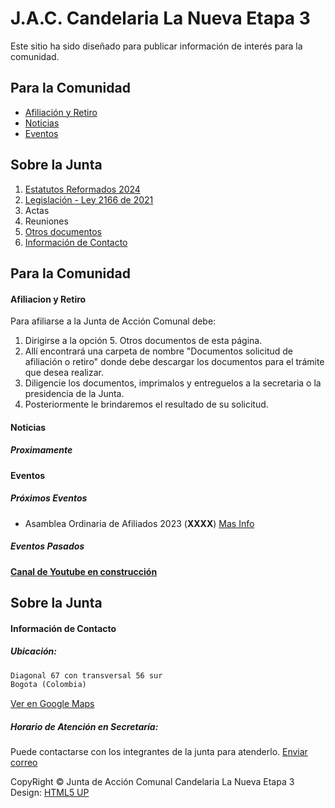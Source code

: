    
# J.A.C. Candelaria La Nueva Etapa 3
  
Este sitio ha sido diseñado para publicar información de interés para la comunidad.
   
## Para la Comunidad
  
 - [Afiliación y Retiro](#afiliacion-y-retiro)
 - [Noticias](#noticias)
 - [Eventos](#eventos)
  
  
  
## Sobre la Junta
  
1. [Estatutos Reformados 2024](https://ia902201.us.archive.org/10/items/estatutos-con-reforma-2024-ley-2166/ESTATUTOS%20CON%20REFORMA%202024%20-%20LEY%202166.pdf)
2. [Legislación - Ley 2166 de 2021](https://archive.org/download/ley-2166-del-18-de-diciembre-de-2021-nueva-ley-comunal/LEY%202166%20del%2018%20de%20diciembre%20de%202021%20-%20NUEVA%20LEY%20COMUNAL.pdf)
3. Actas
4. Reuniones
5. [Otros documentos](https://1drv.ms/f/s!Al7PAZcTBwHScWAI3FQhiYMIc6U?e=i7hH8H)
6. [Información de Contacto](#información-de-contacto)
  
  
  
  
  
 
 
  
## Para la Comunidad
  
#### Afiliacion y Retiro
  
Para afiliarse a la Junta de Acción Comunal debe:
   1. Dirigirse a la opción 5. Otros documentos de esta página.
   2. Allí encontrará una carpeta de nombre "Documentos solicitud de afiliación o retiro" donde debe descargar los documentos para el trámite que desea realizar.
   3. Diligencie los documentos, imprimalos y entreguelos a la secretaria o la presidencia de la Junta.
   4. Posteriormente le brindaremos el resultado de su solicitud.

  
  
  
  
#### Noticias 
  
##### Proximamente 
  
  
  
  
#### Eventos  
  
  
##### Próximos Eventos
  
- Asamblea Ordinaria de Afiliados 2023 (**XXXX**) [Mas Info](?)
  
  
##### Eventos Pasados

**[Canal de Youtube en construcción](https://www.youtube.com/)**  
  
  
  
  
  
  
  
  
## Sobre la Junta
  
  
#### Información de Contacto
  
##### Ubicación:
  
```markdown
Diagonal 67 con transversal 56 sur
Bogota (Colombia)  
```
[Ver en Google Maps](https://goo.gl/maps/432up4234rPQ5o3G8)  
  
##### Horario de Atención en Secretaría:

Puede contactarse con los integrantes de la junta para atenderlo.
[Enviar correo](mailto:jaccandelariaetapa3@hotmail.com)  
  
  
  
CopyRight
&copy; Junta de Acción Comunal Candelaria La Nueva Etapa 3  
Design: <a href="http://html5up.net">HTML5 UP
